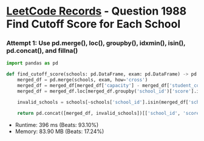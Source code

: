 # [LeetCode Records](../../README.md) - Question 1988 Find Cutoff Score for Each School

### Attempt 1: Use pd.merge(), loc(), groupby(), idxmin(), isin(), pd.concat(), and fillna()
```py
import pandas as pd

def find_cutoff_score(schools: pd.DataFrame, exam: pd.DataFrame) -> pd.DataFrame:
    merged_df = pd.merge(schools, exam, how='cross')
    merged_df = merged_df[merged_df['capacity'] - merged_df['student_count'] >= 0]
    merged_df = merged_df.loc[merged_df.groupby('school_id')['score'].idxmin()]

    invalid_schools = schools[~schools['school_id'].isin(merged_df['school_id'])]

    return pd.concat([merged_df, invalid_schools])[['school_id', 'score']].fillna(-1)
```
- Runtime: 396 ms (Beats: 93.10%)
- Memory: 83.90 MB (Beats: 17.24%)

<br>
